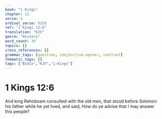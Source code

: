 ```yaml
---
book: "1 Kings"
chapter: 12
verse: 6
ordinal_verse: 9158
ref: "1 Kings 12:6"
translation: "KJV"
genre: "History"
word_count: 30
topics: []
cross_references: []
grammar_tags: [question, conjunctive-opener, contrast]
thematic_tags: []
tags: ["Bible","KJV","1-Kings"]
---
```


# 1 Kings 12:6

And king Rehoboam consulted with the old men, that stood before Solomon his father while he yet lived, and said, How do ye advise that I may answer this people?
